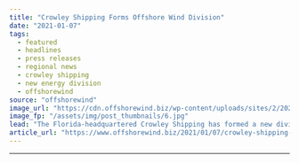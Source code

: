 ```yaml
---
title: "Crowley Shipping Forms Offshore Wind Division"
date: "2021-01-07"
tags: 
  - featured
  - headlines
  - press releases
  - regional news
  - crowley shipping
  - new energy division
  - offshorewind
source: "offshorewind"
image_url: "https://cdn.offshorewind.biz/wp-content/uploads/sites/2/2021/01/07091011/Crowley-Shipping-Forms-Offshore-Wind-Division.jpg"
image_fp: "/assets/img/post_thumbnails/6.jpg"
lead: "The Florida-headquartered Crowley Shipping has formed a new division focusing on the offshore wind"
article_url: "https://www.offshorewind.biz/2021/01/07/crowley-shipping-forms-offshore-wind-division/"
---
```


---
